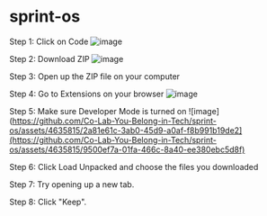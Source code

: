 # sprint-os

Step 1: Click on Code
![image](https://github.com/Co-Lab-You-Belong-in-Tech/sprint-os/assets/4635815/39bcd268-2a59-4de8-a2f2-3a69d82405d8)

Step 2: Download ZIP
![image](https://github.com/Co-Lab-You-Belong-in-Tech/sprint-os/assets/4635815/f6a3dece-ba12-4ddd-abef-192e630e06c0)

Step 3: Open up the ZIP file on your computer

Step 4: Go to Extensions on your browser
![image](https://github.com/Co-Lab-You-Belong-in-Tech/sprint-os/assets/4635815/2a81e61c-3ab0-45d9-a0af-f8b991b19de2)

Step 5: Make sure Developer Mode is turned on 
![image](https://github.com/Co-Lab-You-Belong-in-Tech/sprint-os/assets/4635815/2a81e61c-3ab0-45d9-a0af-f8b991b19de2](https://github.com/Co-Lab-You-Belong-in-Tech/sprint-os/assets/4635815/9500ef7a-01fa-466c-8a40-ee380ebc5d8f)

Step 6: Click Load Unpacked and choose the files you downloaded 

Step 7: Try opening up a new tab. 

Step 8: Click "Keep". 
